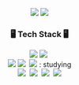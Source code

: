 <div align="center">
  <img src="https://github-readme-stats.vercel.app/api?username=ddanghyni&show_icons=true&theme=radical" />
  <img src="https://github-readme-stats.vercel.app/api/top-langs/?username=ddanghyni&layout=compact" />
</div>


<!--내용 부분-->
<h3 align="center">🖥️ Tech Stack 🖥️</h3>
<div align="center">
  <img src="https://img.shields.io/badge/R-276DC3.svg?style=for-the-badge&logo=R&logoColor=white" />
  <img src="https://img.shields.io/badge/python-3670A0?style=for-the-badge&logo=python&logoColor=ffdd54" />&nbsp
</div>

<div align="center">
  
   <img src="https://img.shields.io/badge/seaborn-1f77b4?style=for-the-badge&logo=seaborn&logoColor=white" />
  <img src="https://img.shields.io/badge/Matplotlib-11557c.svg?style=for-the-badge&logo=Matplotlib&logoColor=white" />&nbsp
  <img src="https://img.shields.io/badge/plotly-3F4F75?style=for-the-badge&logo=plotly&logoColor=white" /> : studying
 </div>
 
<div align="center">
  <img src="https://img.shields.io/badge/polars-ff2e63?style=for-the-badge&logo=polars&logoColor=white" />&nbsp
  <img src="https://img.shields.io/badge/pandas-150458.svg?style=for-the-badge&logo=pandas&logoColor=white" />&nbsp
    <img src="https://img.shields.io/badge/numpy-4d77cf.svg?style=for-the-badge&logo=numpy&logoColor=white" />&nbsp
  <img src="https://img.shields.io/badge/scikit--learn-F7931E.svg?style=for-the-badge&logo=scikit-learn&logoColor=white" />
 

</div>



